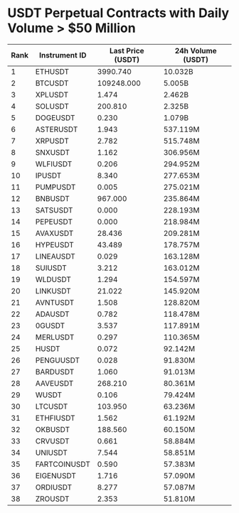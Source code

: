 # USDT Perpetual Contracts with Daily Volume > $50 Million

| Rank | Instrument ID | Last Price (USDT) | 24h Volume (USDT) |
|------|---------------|-------------------|-------------------|
| 1 | ETHUSDT | 3990.740 | 10.032B |
| 2 | BTCUSDT | 109248.000 | 5.005B |
| 3 | XPLUSDT | 1.474 | 2.462B |
| 4 | SOLUSDT | 200.810 | 2.325B |
| 5 | DOGEUSDT | 0.230 | 1.079B |
| 6 | ASTERUSDT | 1.943 | 537.119M |
| 7 | XRPUSDT | 2.782 | 515.748M |
| 8 | SNXUSDT | 1.162 | 306.956M |
| 9 | WLFIUSDT | 0.206 | 294.952M |
| 10 | IPUSDT | 8.340 | 277.653M |
| 11 | PUMPUSDT | 0.005 | 275.021M |
| 12 | BNBUSDT | 967.000 | 235.864M |
| 13 | SATSUSDT | 0.000 | 228.193M |
| 14 | PEPEUSDT | 0.000 | 218.984M |
| 15 | AVAXUSDT | 28.436 | 209.281M |
| 16 | HYPEUSDT | 43.489 | 178.757M |
| 17 | LINEAUSDT | 0.029 | 163.128M |
| 18 | SUIUSDT | 3.212 | 163.012M |
| 19 | WLDUSDT | 1.294 | 154.597M |
| 20 | LINKUSDT | 21.022 | 145.920M |
| 21 | AVNTUSDT | 1.508 | 128.820M |
| 22 | ADAUSDT | 0.782 | 118.478M |
| 23 | 0GUSDT | 3.537 | 117.891M |
| 24 | MERLUSDT | 0.297 | 110.365M |
| 25 | HUSDT | 0.072 | 92.142M |
| 26 | PENGUUSDT | 0.028 | 91.830M |
| 27 | BARDUSDT | 1.060 | 91.013M |
| 28 | AAVEUSDT | 268.210 | 80.361M |
| 29 | WUSDT | 0.106 | 79.424M |
| 30 | LTCUSDT | 103.950 | 63.236M |
| 31 | ETHFIUSDT | 1.562 | 61.192M |
| 32 | OKBUSDT | 188.560 | 60.150M |
| 33 | CRVUSDT | 0.661 | 58.884M |
| 34 | UNIUSDT | 7.544 | 58.851M |
| 35 | FARTCOINUSDT | 0.590 | 57.383M |
| 36 | EIGENUSDT | 1.716 | 57.090M |
| 37 | ORDIUSDT | 8.277 | 57.087M |
| 38 | ZROUSDT | 2.353 | 51.810M |
